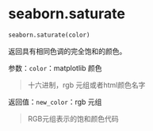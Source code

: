 # seaborn.saturate

```py
seaborn.saturate(color)
```

返回具有相同色调的完全饱和的颜色。

参数：`color`：matplotlib 颜色

> 十六进制，rgb 元组或者html颜色名字


返回值：`new_color`：rgb 元组

> RGB元组表示的饱和颜色代码


